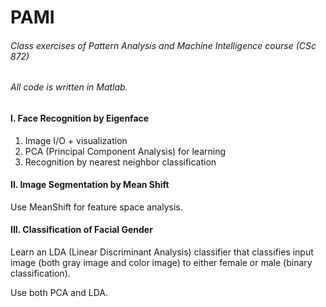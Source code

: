 # PAMI
###### Class exercises of Pattern Analysis and Machine Intelligence course (CSc 872)
###### All code is written in Matlab.


#### I. Face Recognition by Eigenface


1.  Image I/O + visualization
2.  PCA (Principal Component Analysis) for learning
3.  Recognition by nearest neighbor classification


#### II. Image Segmentation by Mean Shift


Use MeanShift for feature space analysis.


#### III. Classification of Facial Gender


Learn an LDA (Linear Discriminant Analysis) classifier that classifies input image (both gray image and color image) to either female or male (binary classification).

Use both PCA and LDA.







